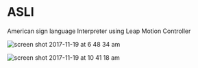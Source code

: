 # ASLI
American sign language Interpreter using Leap Motion Controller

![screen shot 2017-11-19 at 6 48 34 am](https://user-images.githubusercontent.com/17843556/34924728-17deb7f6-f973-11e7-8f94-35dd3bfe9099.png)

![screen shot 2017-11-19 at 10 41 18 am](https://user-images.githubusercontent.com/17843556/34924765-6577a8e2-f973-11e7-9f34-2ece438ab3cc.png)
